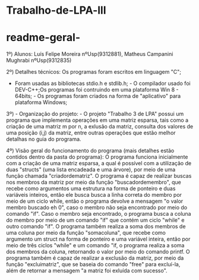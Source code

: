 # Trabalho-de-LPA-lll

# readme-geral-



1º) Alunos: Luís Felipe Moreira nºUsp(9312881), Matheus Campanini Mughrabi nºUsp(9312835)



2º) Detalhes técnicos: Os programas foram escritos em linguagem "C";
- Foram usadas as bibliotecas stdio.h e stdlib.h; - O compilador usado foi DEV-C++;Os programas foi contruindo em uma plataforma Win 8 - 64bits; - Os programas foram criados na forma de "aplicativo" para plataforma Windows;



3º) - Organização do projeto: - O projeto "Trabalho 3 de LPA" possui um programa que implementa operações em uma matriz esparsa, tais como a criação de uma matriz m por n, a exlusão da matriz, consulta dos valores de uma posição (i,j) da matriz, entre outras operações que estão melhor detalhas no guia do programa.



4º) Visão geral do funcionamento do programa (mais detalhes estão contidos dentro da pasta do programa): O programa funciona inicialmente com a criação de uma matriz esparsa, a qual é possível com a utilização de duas "structs" (uma lista encadeada e uma árvore), por meio de uma função chamada "criadordematriz".
O programa é capaz de realizar buscas nos membros da matriz por meio da função "buscadordemembro", que recebe como argumentos uma estrutura na forma de ponteiro e duas variáveis inteiros, então ele busca busca a linha correta do membro por meio de um ciclo while, então o programa devolve a mensagem "o valor membro buscado eh 0", caso o membro não seja encontrado por meio do comando "if". Caso o membro seja encontrado, o programa busca a coluna do membro por meio de um comando "if" que contém um ciclo "while" e outro comando "if".
O programa também realiza a soma dos membros de uma coluna por meio da função "somacoluna", que recebe como argumento um struct na forma de ponteiro e uma variável inteira, então por meio de três ciclos "while" e um comando "if, o programa realiza a soma dos membros da coluna, retornando o valor por meio do comando printf. 
O programa também é capaz de realizar a exclusão da matriz, por meio da função "excluimatriz", que se baseia do comando "free" para excluí-la, além de retornar a mensagem "a matriz foi exluída com sucesso".

